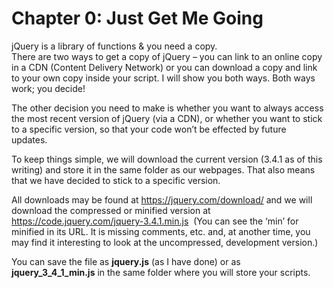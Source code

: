 # Chapter 0: Just Get Me Going

jQuery is a library of functions & you need a copy. </br>
There are two ways to get a copy of jQuery – you can link to an online copy in a CDN (Content Delivery Network) or you can download a copy and link to your own copy inside your script. 
I will show you both ways.  Both ways work; you decide!  

The other decision you need to make is whether you want to always access the most recent version of jQuery (via a CDN), or whether you want to stick to a specific version, so that your code won’t be effected by future updates. 

To keep things simple, we will download the current version (3.4.1 as of this writing)  and store it in the same folder as our webpages.  That also means that we have decided to stick to a specific version. 

All downloads may be found at https://jquery.com/download/ and we will download the compressed or minified version  at https://code.jquery.com/jquery-3.4.1.min.js   (You can see the ‘min’ for minified in its URL.   It is missing comments, etc.  and, at another time, you may find it interesting to look at the uncompressed, development version.) 

You can save the file as **jquery.js** (as I have done) or as **jquery_3_4_1_min.js**  in the same folder where you will store your scripts. 
